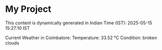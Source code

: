 # My Project

This content is dynamically generated in Indian Time (IST): 2025-05-15 15:27:10 IST


Current Weather in Coimbatore:
Temperature: 33.52 °C
Condition: broken clouds
